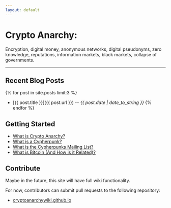 ```yaml
---
layout: default
---
```


<div class="index-header" markdown='1'>

# Crypto Anarchy:

Encryption, digital money, anonymous networks, digital pseudonyms, zero knowledge, reputations, information markets, black markets, collapse of governments.

</div>

---

## Recent Blog Posts

{% for post in site.posts limit:3 %}
  + [{{ post.title }}]({{ post.url }}) -- _{{ post.date | date_to_string }}_
{% endfor %}

## Getting Started

+ [What is Crypto Anarchy?](/getting-started/what-is-crypto-anarchy)
+ [What is a Cypherpunk?](/getting-started/what-is-a-cypherpunk)
+ [What is the Cypherpunks Mailing List?](/getting-started/what-is-the-cypherpunks-mailing-list)
+ [What is Bitcoin (And How is it Related)?](/getting-started/what-is-bitcoin)

## Contribute

Maybe in the future, this site will have full wiki functionality.

For now, contributors can submit pull requests to the following repository:

+ [cryptoanarchywiki.github.io](https://github.com/cryptoanarchywiki/cryptoanarchywiki.github.io/)

